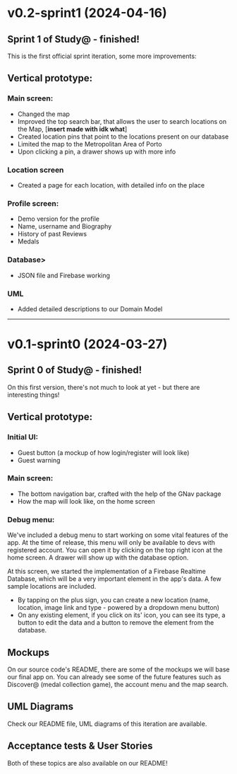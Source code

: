 # v0.2-sprint1 (2024-04-16)
## Sprint 1 of Study@ - finished!
This is the first official sprint iteration, some more improvements:

## Vertical prototype:
### Main screen:
- Changed the map
- Improved the top search bar, that allows the user to search locations on the Map, [**insert made with idk what**]
- Created location pins that point to the locations present on our database
- Limited the map to the Metropolitan Area of Porto
- Upon clicking a pin, a drawer shows up with more info

### Location screen
- Created a page for each location, with detailed info on the place

### Profile screen:
- Demo version for the profile
- Name, username and Biography
- History of past Reviews
- Medals 

### Database>
- JSON file and Firebase working

### UML
- Added detailed descriptions to our Domain Model

---
# v0.1-sprint0 (2024-03-27)

## Sprint 0 of Study@ - finished!
On this first version, there's not much to look at yet - but there are interesting things!


## Vertical prototype:
### Initial UI:
- Guest button (a mockup of how login/register will look like)
- Guest warning

### Main screen:
- The bottom navigation bar, crafted with the help of the GNav package
- How the map will look like, on the home screen

### Debug menu:

We've included a debug menu to start working on some vital features of the app. At the time of release, this menu will only be available to devs with registered account. You can open it by clicking on the top right icon at the home screen. A drawer will show up with the database option.

At this screen, we started the implementation of a Firebase Realtime Database, which will be a very important element in the app's data. A few sample locations are included.

- By tapping on the plus sign, you can create a new location (name, location, image link and type - powered by a dropdown menu button)
- On any existing element, if you click on its' icon, you can see its type, a button to edit the data and a button to remove the element from the database.


## Mockups

On our source code's README, there are some of the mockups we will base our final app on. You can already see some of the future features such as Discover@ (medal collection game), the account menu and the map search.

## UML Diagrams

Check our README file, UML diagrams of this iteration are available.

## Acceptance tests & User Stories

Both of these topics are also available on our README!